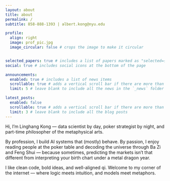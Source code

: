 ```yaml
---
layout: about
title: about
permalink: /
subtitle: 858-888-1393 | albert.kong@nyu.edu

profile:
  align: right
  image: prof_pic.jpg
  image_circular: false # crops the image to make it circular


selected_papers: true # includes a list of papers marked as "selected={true}"
social: true # includes social icons at the bottom of the page

announcements:
  enabled: true # includes a list of news items
  scrollable: true # adds a vertical scroll bar if there are more than 3 news items
  limit: 5 # leave blank to include all the news in the `_news` folder

latest_posts:
  enabled: false
  scrollable: true # adds a vertical scroll bar if there are more than 3 new posts items
  limit: 3 # leave blank to include all the blog posts
---
```


Hi, I’m Linghang Kong — data scientist by day, poker strategist by night, and part-time philosopher of the metaphysical arts.

By profession, I build AI systems that (mostly) behave. By passion, I enjoy reading people at the poker table and decoding the universe through Ba Zi and Feng Shui — because sometimes, predicting the markets isn’t that different from interpreting your birth chart under a metal dragon year.

I like clean code, bold ideas, and well-aligned qi.
Welcome to my corner of the internet — where logic meets intuition, and models meet metaphors.
